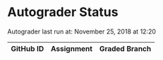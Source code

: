# Autograder Status
Autograder last run at: November 25, 2018 at 12:20

| GitHub ID | Assignment | Graded Branch |
|-----------|------------|---------------|
